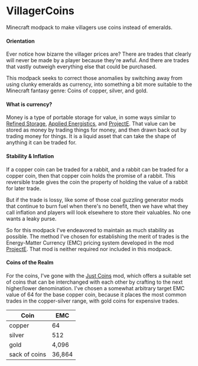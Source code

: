 # VillagerCoins
Minecraft modpack to make villagers use coins instead of emeralds. 

#### Orientation
Ever notice how bizarre the villager prices are? There are trades that clearly will never be made by a player because they're awful. And there are trades that vastly outweigh everything else that could be purchased.

This modpack seeks to correct those anomalies by switching away from using clunky emeralds as currency, into something a bit more suitable to the Minecraft fantasy genre: Coins of copper, silver, and gold.

#### What is currency?
Money is a type of portable storage for value, in some ways similar to [Refined Storage](https://www.curseforge.com/minecraft/mc-mods/refined-storage), [Applied Energistics](https://www.curseforge.com/minecraft/mc-mods/applied-energistics-2), and [ProjectE](https://www.curseforge.com/minecraft/mc-mods/projecte). That value can be stored as money by trading things for money, and then drawn back out by trading money for things. It is a liquid asset that can take the shape of anything it can be traded for.

#### Stability & Inflation
If a copper coin can be traded for a rabbit, and a rabbit can be traded for a copper coin, then that copper coin holds the promise of a rabbit. This reversible trade gives the coin the property of holding the value of a rabbit for later trade.

But if the trade is lossy, like some of those coal guzzling generator mods that continue to burn fuel when there's no benefit, then we have what they call inflation and players will look elsewhere to store their valuables.  No one wants a leaky purse.

So for this modpack I've endeavored to maintain as much stability as possible. The method I've chosen for establishing the merit of trades is the Energy-Matter Currency (EMC) pricing system developed in the mod [ProjectE](https://www.curseforge.com/minecraft/mc-mods/projecte). That mod is neither required nor included in this modpack.

#### Coins of the Realm
For the coins, I've gone with the [Just Coins](https://www.curseforge.com/minecraft/mc-mods/just-coins) mod, which offers a suitable set of coins that can be interchanged with each other by crafting to the next higher/lower denomination. I've chosen a somewhat arbitrary target EMC value of 64 for the base copper coin, because it places the most common trades in the copper-silver range, with gold coins for expensive trades.


| Coin | EMC |
|------|-----|
| copper | 64 |
| silver | 512 |
| gold | 4,096 |
| sack of coins | 36,864| 
